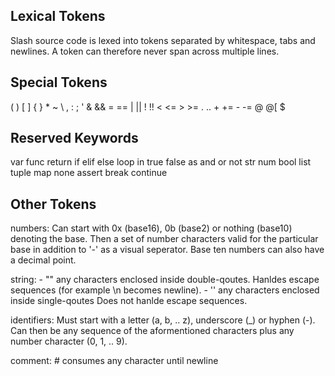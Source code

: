## Lexical Tokens
Slash source code is lexed into tokens separated by whitespace, tabs and newlines. A token can therefore never span across multiple lines.

## Special Tokens
( ) [ ] { } * ~ \ , : ; ' & && = == | || ! !! < <= > >= . .. + += - -= @ @[ $

## Reserved Keywords
var func return if elif else loop in true false as and or not str num bool list tuple map none assert break continue

## Other Tokens

numbers: Can start with 0x (base16), 0b (base2) or nothing (base10) denoting the base. Then a set of number characters valid for the particular base in addition to '-' as a visual seperator. Base ten numbers can also have a decimal point.

string:
    - "" any characters enclosed inside double-qoutes. Hanldes escape sequences (for example \n becomes newline).
    - '' any characters enclosed inside single-qoutes Does not hanlde escape sequences.

identifiers: Must start with a letter (a, b, .. z), underscore (_) or hyphen (-). Can then be any sequence of the aformentioned characters plus any number character (0, 1, .. 9).

comment: # consumes any character until newline
